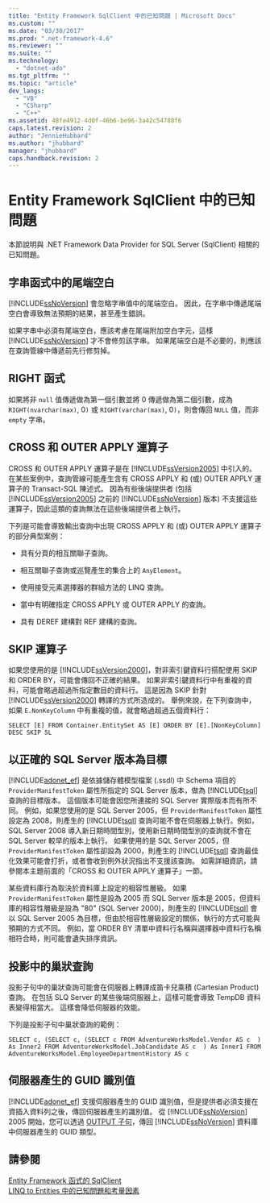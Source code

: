 ```yaml
---
title: "Entity Framework SqlClient 中的已知問題 | Microsoft Docs"
ms.custom: ""
ms.date: "03/30/2017"
ms.prod: ".net-framework-4.6"
ms.reviewer: ""
ms.suite: ""
ms.technology: 
  - "dotnet-ado"
ms.tgt_pltfrm: ""
ms.topic: "article"
dev_langs: 
  - "VB"
  - "CSharp"
  - "C++"
ms.assetid: 48fe4912-4d0f-46b6-be96-3a42c54780f6
caps.latest.revision: 2
author: "JennieHubbard"
ms.author: "jhubbard"
manager: "jhubbard"
caps.handback.revision: 2
---
```

# Entity Framework SqlClient 中的已知問題
本節說明與 .NET Framework Data Provider for SQL Server \(SqlClient\) 相關的已知問題。  
  
## 字串函式中的尾端空白  
 [!INCLUDE[ssNoVersion](../../../../../includes/ssnoversion-md.md)] 會忽略字串值中的尾端空白。  因此，在字串中傳遞尾端空白會導致無法預期的結果，甚至產生錯誤。  
  
 如果字串中必須有尾端空白，應該考慮在尾端附加空白字元，這樣 [!INCLUDE[ssNoVersion](../../../../../includes/ssnoversion-md.md)] 才不會修剪該字串。  如果尾端空白是不必要的，則應該在查詢管線中傳遞前先行修剪掉。  
  
## RIGHT 函式  
 如果將非 `null` 值傳遞做為第一個引數並將 0 傳遞做為第二個引數，成為 `RIGHT(nvarchar(max)`, 0`)` 或 `RIGHT(varchar(max)`, 0`)`，則會傳回 `NULL` 值，而非 `empty` 字串。  
  
## CROSS 和 OUTER APPLY 運算子  
 CROSS 和 OUTER APPLY 運算子是在 [!INCLUDE[ssVersion2005](../../../../../includes/ssversion2005-md.md)] 中引入的。  在某些案例中，查詢管線可能產生含有 CROSS APPLY 和 \(或\) OUTER APPLY 運算子的 Transact\-SQL 陳述式。  因為有些後端提供者 \(包括 [!INCLUDE[ssVersion2005](../../../../../includes/ssversion2005-md.md)] 之前的 [!INCLUDE[ssNoVersion](../../../../../includes/ssnoversion-md.md)] 版本\) 不支援這些運算子，因此這類的查詢無法在這些後端提供者上執行。  
  
 下列是可能會導致輸出查詢中出現 CROSS APPLY 和 \(或\) OUTER APPLY 運算子的部分典型案例：  
  
-   具有分頁的相互關聯子查詢。  
  
-   相互關聯子查詢或巡覽產生的集合上的 `AnyElement`。  
  
-   使用接受元素選擇器的群組方法的 LINQ 查詢。  
  
-   當中有明確指定 CROSS APPLY 或 OUTER APPLY 的查詢。  
  
-   具有 DEREF 建構對 REF 建構的查詢。  
  
## SKIP 運算子  
 如果您使用的是 [!INCLUDE[ssVersion2000](../../../../../includes/ssversion2000-md.md)]，對非索引鍵資料行搭配使用 SKIP 和 ORDER BY，可能會傳回不正確的結果。  如果非索引鍵資料行中有重複的資料，可能會略過超過所指定數目的資料行。  這是因為 SKIP 針對 [!INCLUDE[ssVersion2000](../../../../../includes/ssversion2000-md.md)] 轉譯的方式所造成的。  舉例來說，在下列查詢中，如果 `E.NonKeyColumn` 中有重複的值，就會略過超過五個資料行：  
  
```  
SELECT [E] FROM Container.EntitySet AS [E] ORDER BY [E].[NonKeyColumn] DESC SKIP 5L  
```  
  
## 以正確的 SQL Server 版本為目標  
 [!INCLUDE[adonet_ef](../../../../../includes/adonet-ef-md.md)] 是依據儲存體模型檔案 \(.ssdl\) 中 Schema 項目的 `ProviderManifestToken` 屬性所指定的 SQL Server 版本，做為 [!INCLUDE[tsql](../../../../../includes/tsql-md.md)] 查詢的目標版本。  這個版本可能會因您所連接的 SQL Server 實際版本而有所不同。  例如，如果您使用的是 SQL Server 2005，但 `ProviderManifestToken` 屬性設定為 2008，則產生的 [!INCLUDE[tsql](../../../../../includes/tsql-md.md)] 查詢可能不會在伺服器上執行。例如，SQL Server 2008 導入新日期時間型別，使用新日期時間型別的查詢就不會在 SQL Server 較早的版本上執行。  如果使用的是 SQL Server 2005，但 `ProviderManifestToken` 屬性卻設為 2000，則產生的 [!INCLUDE[tsql](../../../../../includes/tsql-md.md)] 查詢最佳化效果可能會打折，或者會收到例外狀況指出不支援該查詢。  如需詳細資訊，請參閱本主題前面的「CROSS 和 OUTER APPLY 運算子」一節。  
  
 某些資料庫行為取決於資料庫上設定的相容性層級。  如果 `ProviderManifestToken` 屬性是設為 2005 而 SQL Server 版本是 2005，但資料庫的相容性層級是設為 "80" \(SQL Server 2000\)，則產生的 [!INCLUDE[tsql](../../../../../includes/tsql-md.md)] 會以 SQL Server 2005 為目標，但由於相容性層級設定的關係，執行的方式可能與預期的方式不同。  例如，當 ORDER BY 清單中資料行名稱與選擇器中資料行名稱相符合時，則可能會遺失排序資訊。  
  
## 投影中的巢狀查詢  
 投影子句中的巢狀查詢可能會在伺服器上轉譯成笛卡兒乘積 \(Cartesian Product\) 查詢。  在包括 SLQ Server 的某些後端伺服器上，這樣可能會導致 TempDB 資料表變得相當大。  這樣會降低伺服器的效能。  
  
 下列是投影子句中巢狀查詢的範例：  
  
```  
SELECT c, (SELECT c, (SELECT c FROM AdventureWorksModel.Vendor AS c  ) As Inner2 FROM AdventureWorksModel.JobCandidate AS c  ) As Inner1 FROM AdventureWorksModel.EmployeeDepartmentHistory AS c  
```  
  
## 伺服器產生的 GUID 識別值  
 [!INCLUDE[adonet_ef](../../../../../includes/adonet-ef-md.md)] 支援伺服器產生的 GUID 識別值，但是提供者必須支援在資插入資料列之後，傳回伺服器產生的識別值。  從 [!INCLUDE[ssNoVersion](../../../../../includes/ssnoversion-md.md)] 2005 開始，您可以透過 [OUTPUT 子句](http://go.microsoft.com/fwlink/?LinkId=169400)，傳回 [!INCLUDE[ssNoVersion](../../../../../includes/ssnoversion-md.md)] 資料庫中伺服器產生的 GUID 類型。  
  
## 請參閱  
 [Entity Framework 函式的 SqlClient](../../../../../docs/framework/data/adonet/ef/sqlclient-for-the-entity-framework.md)   
 [LINQ to Entities 中的已知問題和考量因素](../../../../../docs/framework/data/adonet/ef/language-reference/known-issues-and-considerations-in-linq-to-entities.md)